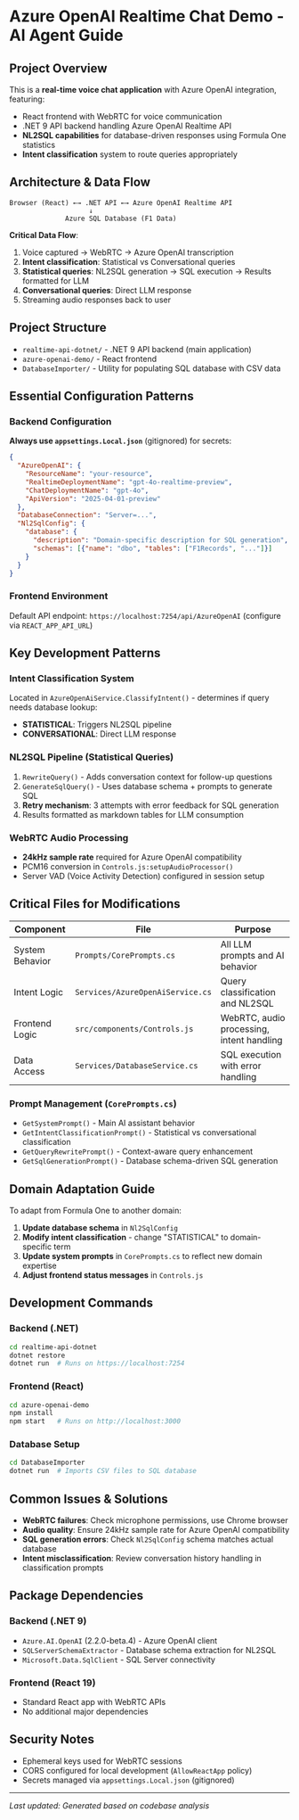 # Azure OpenAI Realtime Chat Demo - AI Agent Guide

## Project Overview
This is a **real-time voice chat application** with Azure OpenAI integration, featuring:
- React frontend with WebRTC for voice communication
- .NET 9 API backend handling Azure OpenAI Realtime API
- **NL2SQL capabilities** for database-driven responses using Formula One statistics
- **Intent classification** system to route queries appropriately

## Architecture & Data Flow

```
Browser (React) ←→ .NET API ←→ Azure OpenAI Realtime API
                    ↓
              Azure SQL Database (F1 Data)
```

**Critical Data Flow**:
1. Voice captured → WebRTC → Azure OpenAI transcription
2. **Intent classification**: Statistical vs Conversational queries
3. **Statistical queries**: NL2SQL generation → SQL execution → Results formatted for LLM
4. **Conversational queries**: Direct LLM response
5. Streaming audio responses back to user

## Project Structure

- `realtime-api-dotnet/` - .NET 9 API backend (main application)
- `azure-openai-demo/` - React frontend
- `DatabaseImporter/` - Utility for populating SQL database with CSV data

## Essential Configuration Patterns

### Backend Configuration
**Always use `appsettings.Local.json`** (gitignored) for secrets:
```json
{
  "AzureOpenAI": {
    "ResourceName": "your-resource",
    "RealtimeDeploymentName": "gpt-4o-realtime-preview", 
    "ChatDeploymentName": "gpt-4o",
    "ApiVersion": "2025-04-01-preview"
  },
  "DatabaseConnection": "Server=...",
  "Nl2SqlConfig": {
    "database": {
      "description": "Domain-specific description for SQL generation",
      "schemas": [{"name": "dbo", "tables": ["F1Records", "..."]}]
    }
  }
}
```

### Frontend Environment
Default API endpoint: `https://localhost:7254/api/AzureOpenAI` (configure via `REACT_APP_API_URL`)

## Key Development Patterns

### Intent Classification System
Located in `AzureOpenAiService.ClassifyIntent()` - determines if query needs database lookup:
- **STATISTICAL**: Triggers NL2SQL pipeline 
- **CONVERSATIONAL**: Direct LLM response

### NL2SQL Pipeline (Statistical Queries)
1. `RewriteQuery()` - Adds conversation context for follow-up questions
2. `GenerateSqlQuery()` - Uses database schema + prompts to generate SQL
3. **Retry mechanism**: 3 attempts with error feedback for SQL generation
4. Results formatted as markdown tables for LLM consumption

### WebRTC Audio Processing
- **24kHz sample rate** required for Azure OpenAI compatibility
- PCM16 conversion in `Controls.js:setupAudioProcessor()`
- Server VAD (Voice Activity Detection) configured in session setup

## Critical Files for Modifications

| Component | File | Purpose |
|-----------|------|---------|
| System Behavior | `Prompts/CorePrompts.cs` | All LLM prompts and AI behavior |
| Intent Logic | `Services/AzureOpenAiService.cs` | Query classification and NL2SQL |
| Frontend Logic | `src/components/Controls.js` | WebRTC, audio processing, intent handling |
| Data Access | `Services/DatabaseService.cs` | SQL execution with error handling |

### Prompt Management (`CorePrompts.cs`)
- `GetSystemPrompt()` - Main AI assistant behavior
- `GetIntentClassificationPrompt()` - Statistical vs conversational classification
- `GetQueryRewritePrompt()` - Context-aware query enhancement
- `GetSqlGenerationPrompt()` - Database schema-driven SQL generation

## Domain Adaptation Guide

To adapt from Formula One to another domain:

1. **Update database schema** in `Nl2SqlConfig`
2. **Modify intent classification** - change "STATISTICAL" to domain-specific term
3. **Update system prompts** in `CorePrompts.cs` to reflect new domain expertise
4. **Adjust frontend status messages** in `Controls.js`

## Development Commands

### Backend (.NET)
```bash
cd realtime-api-dotnet
dotnet restore
dotnet run  # Runs on https://localhost:7254
```

### Frontend (React)
```bash
cd azure-openai-demo
npm install
npm start   # Runs on http://localhost:3000
```

### Database Setup
```bash
cd DatabaseImporter
dotnet run  # Imports CSV files to SQL database
```

## Common Issues & Solutions

- **WebRTC failures**: Check microphone permissions, use Chrome browser
- **Audio quality**: Ensure 24kHz sample rate for Azure OpenAI compatibility  
- **SQL generation errors**: Check `Nl2SqlConfig` schema matches actual database
- **Intent misclassification**: Review conversation history handling in classification prompts

## Package Dependencies

### Backend (.NET 9)
- `Azure.AI.OpenAI` (2.2.0-beta.4) - Azure OpenAI client
- `SQLServerSchemaExtractor` - Database schema extraction for NL2SQL
- `Microsoft.Data.SqlClient` - SQL Server connectivity

### Frontend (React 19)
- Standard React app with WebRTC APIs
- No additional major dependencies

## Security Notes
- Ephemeral keys used for WebRTC sessions
- CORS configured for local development (`AllowReactApp` policy)
- Secrets managed via `appsettings.Local.json` (gitignored)

---
*Last updated: Generated based on codebase analysis*
